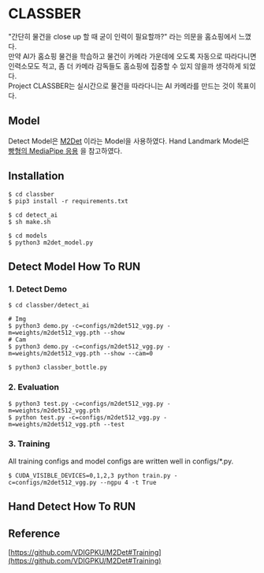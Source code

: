 # CLASSBER
"간단히 물건을 close up 할 때 굳이 인력이 필요할까?" 라는 의문을 홈쇼핑에서 느꼈다.  
만약 AI가 홈쇼핑 물건을 학습하고 물건이 카메라 가운데에 오도록 자동으로 따라다니면 인력소모도 적고,
좀 더 카메라 감독들도 홈쇼핑에 집중할 수 있지 않을까 생각하게 되었다.  
Project CLASSBER는 실시간으로 물건을 따라다니는 AI 카메라를 만드는 것이 목표이다.

## Model
Detect Model은 [M2Det](https://github.com/VDIGPKU/M2Det) 이라는 Model을 사용하였다.
Hand Landmark Model은 [빵형의 MediaPipe 응용](https://www.youtube.com/watch?v=udeQhZHx-00) 을 참고하였다.

## Installation
```
$ cd classber
$ pip3 install -r requirements.txt

$ cd detect_ai
$ sh make.sh

$ cd models
$ python3 m2det_model.py
```

## Detect Model How To RUN
### 1. Detect Demo
```
$ cd classber/detect_ai

# Img
$ python3 demo.py -c=configs/m2det512_vgg.py -m=weights/m2det512_vgg.pth --show
# Cam
$ python3 demo.py -c=configs/m2det512_vgg.py -m=weights/m2det512_vgg.pth --show --cam=0

$ python3 classber_bottle.py
```

### 2. Evaluation
```
$ python3 test.py -c=configs/m2det512_vgg.py -m=weights/m2det512_vgg.pth
$ python test.py -c=configs/m2det512_vgg.py -m=weights/m2det512_vgg.pth --test
```

### 3. Training
All training configs and model configs are written well in configs/*.py.
```
$ CUDA_VISIBLE_DEVICES=0,1,2,3 python train.py -c=configs/m2det512_vgg.py --ngpu 4 -t True
```

## Hand Detect How To RUN


## Reference
[https://github.com/VDIGPKU/M2Det#Training](https://github.com/VDIGPKU/M2Det#Training)
